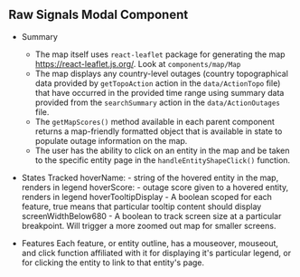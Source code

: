 ## Raw Signals Modal Component

- Summary
  - The map itself uses `react-leaflet` package for generating the map https://react-leaflet.js.org/. Look at `components/map/Map`
  - The map displays any country-level outages (country topographical data provided by `getTopoAction` action in the `data/ActionTopo` file) that have occurred in the provided time range using summary data provided from the `searchSummary` action in the `data/ActionOutages` file. 
  - The `getMapScores()` method available in each parent component returns a map-friendly formatted object that is available in state to populate outage information on the map.
  - The user has the ability to click on an entity in the map and be taken to the specific entity page in the `handleEntityShapeClick()` function.

- States Tracked
	hoverName: - string of the hovered entity in the map, renders in legend
    hoverScore: - outage score given to a hovered entity, renders in legend
    hoverTooltipDisplay - A boolean scoped for each feature, true means that particular tooltip content should display
    screenWidthBelow680 - A boolean to track screen size at a particular breakpoint. Will trigger a more zoomed out map for smaller screens.

- Features
	Each feature, or entity outline, has a mouseover, mouseout, and click function affiliated with it for displaying it's particular legend, or for clicking the entity to link to that entity's page.